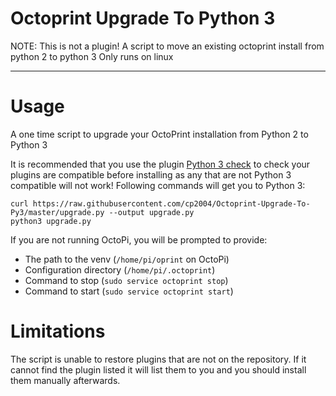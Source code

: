 # Octoprint Upgrade To Python 3
 NOTE: This is not a plugin! A script to move an existing octoprint install from python 2 to python 3
 Only runs on linux

---
# Usage
A one time script to upgrade your OctoPrint installation from Python 2 to Python 3

It is recommended that you use the plugin [Python 3 check](https://plugins.octoprint.org/plugins/Python3PluginCompatibilityCheck/) to check your plugins are compatible before installing as any that are not Python 3 compatible will not work!
Following commands will get you to Python 3:
```
curl https://raw.githubusercontent.com/cp2004/Octoprint-Upgrade-To-Py3/master/upgrade.py --output upgrade.py
python3 upgrade.py
```
If you are not running OctoPi, you will be prompted to provide:
- The path to the venv (`/home/pi/oprint` on OctoPi)
- Configuration directory (`/home/pi/.octoprint`)
- Command to stop (`sudo service octoprint stop`)
- Command to start (`sudo service octoprint start`)

# Limitations
The script is unable to restore plugins that are not on the repository. If it cannot find the plugin listed it will list them to you and you should install them manually afterwards.
